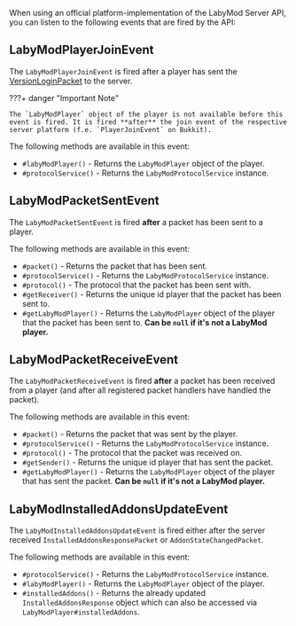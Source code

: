 When using an official platform-implementation of the LabyMod Server API, you can listen to the following events that
are fired by the API:

## LabyModPlayerJoinEvent

The `LabyModPlayerJoinEvent` is fired after a player has sent
the [VersionLoginPacket](labymod/moderation/labymod-version.md) to the server.

???+ danger "Important Note"

    The `LabyModPlayer` object of the player is not available before this event is fired. It is fired **after** the join event of the respective server platform (f.e. `PlayerJoinEvent` on Bukkit).

The following methods are available in this event:

- `#labyModPlayer()` - Returns the `LabyModPlayer` object of the player.
- `#protocolService()` - Returns the `LabyModProtocolService` instance.

## LabyModPacketSentEvent

The `LabyModPacketSentEvent` is fired **after** a packet has been sent to a player.

The following methods are available in this event:

- `#packet()` - Returns the packet that has been sent.
- `#protocolService()` - Returns the `LabyModProtocolService` instance.
- `#protocol()` - The protocol that the packet has been sent with.
- `#getReceiver()` - Returns the unique id player that the packet has been sent to.
- `#getLabyModPlayer()` - Returns the `LabyModPlayer` object of the player that the packet has been sent to. **Can
  be `null` if it's not a LabyMod player.**

## LabyModPacketReceiveEvent

The `LabyModPacketReceiveEvent` is fired **after** a packet has been received from a player (and after all registered
packet handlers have handled the packet).

The following methods are available in this event:

- `#packet()` - Returns the packet that was sent by the player.
- `#protocolService()` - Returns the `LabyModProtocolService` instance.
- `#protocol()` - The protocol that the packet was received on.
- `#getSender()` - Returns the unique id player that has sent the packet.
- `#getLabyModPlayer()` - Returns the `LabyModPlayer` object of the player that has sent the packet. **Can be `null` if
  it's not a LabyMod player.**

## LabyModInstalledAddonsUpdateEvent

The `LabyModInstalledAddonsUpdateEvent` is fired either after the server received `InstalledAddonsResponsePacket` or `AddonStateChangedPacket`.

The following methods are available in this event:

- `#protocolService()` - Returns the `LabyModProtocolService` instance.
- `#labyModPlayer()` - Returns the `LabyModPlayer` object of the player.
- `#installedAddons()` - Returns the already updated `InstalledAddonsResponse` object which can also be accessed via `LabyModPlayer#installedAddons`.

